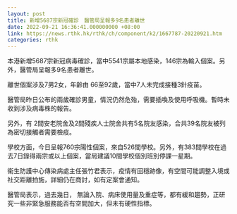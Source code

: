 ```yaml
---
layout: post
title: 新增5687宗新冠確診　醫管局呈報多9名患者離世
date: 2022-09-21 16:36:41.000000000 +08:00
link: https://news.rthk.hk/rthk/ch/component/k2/1667787-20220921.htm
categories: rthk
---
```


本港新增5687宗新冠病毒確診，當中5541宗屬本地感染，146宗為輸入個案。另外，醫管局呈報多9名患者離世。

離世個案涉及7男2女，年齡由 66至92歲，當中7人未完成接種3針疫苗。

醫管局昨日公布的兩歲確診男童，情況仍然危殆，需要插喚及使用呼吸機。暫時未收到涉及病毒株的報告。

另外，有 2間安老院舍及2間殘疾人士院舍共有5名院友感染，合共39名院友被列為密切接觸者需要檢疫。

學校方面，今日呈報760宗陽性個案，來自526間學校。另外，有383間學校在過去7日錄得兩宗或以上個案，當局建議10間學校個別班別停課一星期。

衞生防護中心傳染病處主任張竹君表示，疫情有回穩跡像，有空間可能調整入境或社交距離拍施，詳細仍在商討，如有定案會通知。

醫管局表示，過去幾日， 無論入院、病床使用量及重症等，都有緩和趨勢，正研究一些非緊急服務能否有空間加大，但未有硬性指標。
